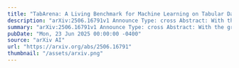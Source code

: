 ```yaml
---
title: "TabArena: A Living Benchmark for Machine Learning on Tabular Data"
description: "arXiv:2506.16791v1 Announce Type: cross Abstract: With the growing popularity of deep learning and foundation models for tabular data, the need for standardized and reliable benchmarks is higher than ever. However, current benchmarks are static. Their design is not updated even if flaws are discovered, model versions are updated, or new models are released. To address this, we introduce TabArena, the first continuously maintained living tabular benchmarking system. To launch TabArena, we manually curate a representative collection of datasets and well-implemented models, conduct a large-scale benchmarking study to initialize a public leaderboard, and assemble a team of experienced maintainers. Our results highlight the influence of validation method and ensembling of hyperparameter configurations to benchmark models at their full potential. While gradient-boosted trees are still strong contenders on practical tabular datasets, we observe that deep learning methods have caught up under larger time budgets with ensembling. At the same time, foundation models excel on smaller datasets. Finally, we show that ensembles across models advance the state-of-the-art in tabular machine learning and investigate the contributions of individual models. We launch TabArena with a public leaderboard, reproducible code, and maintenance protocols to create a living benchmark available at https://tabarena.ai."
summary: "arXiv:2506.16791v1 Announce Type: cross Abstract: With the growing popularity of deep learning and foundation models for tabular data, the need for standardized and reliable benchmarks is higher than ever. However, current benchmarks are static. Their design is not updated even if flaws are discovered, model versions are updated, or new models are released. To address this, we introduce TabArena, the first continuously maintained living tabular benchmarking system. To launch TabArena, we manually curate a representative collection of datasets and well-implemented models, conduct a large-scale benchmarking study to initialize a public leaderboard, and assemble a team of experienced maintainers. Our results highlight the influence of validation method and ensembling of hyperparameter configurations to benchmark models at their full potential. While gradient-boosted trees are still strong contenders on practical tabular datasets, we observe that deep learning methods have caught up under larger time budgets with ensembling. At the same time, foundation models excel on smaller datasets. Finally, we show that ensembles across models advance the state-of-the-art in tabular machine learning and investigate the contributions of individual models. We launch TabArena with a public leaderboard, reproducible code, and maintenance protocols to create a living benchmark available at https://tabarena.ai."
pubDate: "Mon, 23 Jun 2025 00:00:00 -0400"
source: "arXiv AI"
url: "https://arxiv.org/abs/2506.16791"
thumbnail: "/assets/arxiv.png"
---
```


